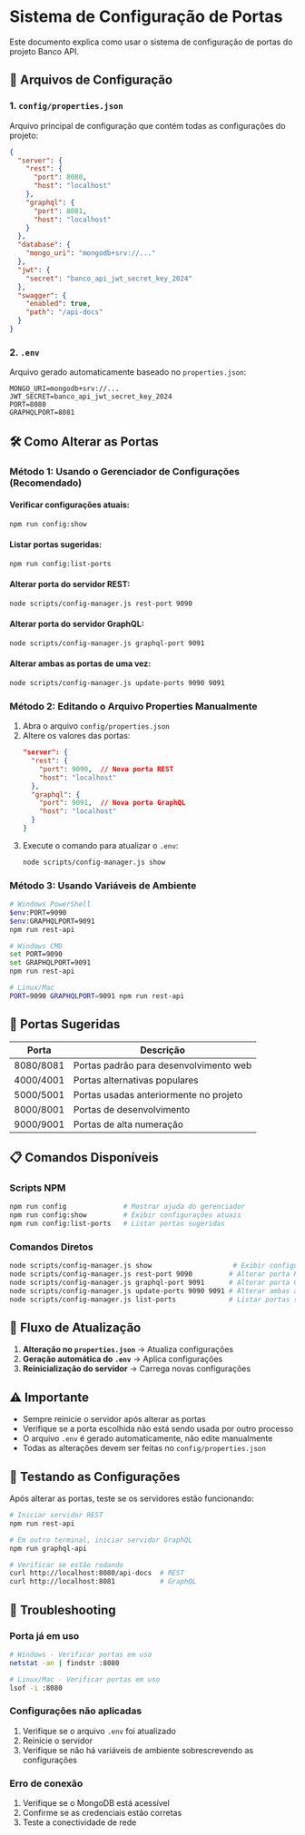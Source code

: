 # Sistema de Configuração de Portas

Este documento explica como usar o sistema de configuração de portas do projeto Banco API.

## 📁 Arquivos de Configuração

### 1. `config/properties.json`
Arquivo principal de configuração que contém todas as configurações do projeto:

```json
{
  "server": {
    "rest": {
      "port": 8080,
      "host": "localhost"
    },
    "graphql": {
      "port": 8081,
      "host": "localhost"
    }
  },
  "database": {
    "mongo_uri": "mongodb+srv://..."
  },
  "jwt": {
    "secret": "banco_api_jwt_secret_key_2024"
  },
  "swagger": {
    "enabled": true,
    "path": "/api-docs"
  }
}
```

### 2. `.env`
Arquivo gerado automaticamente baseado no `properties.json`:

```env
MONGO_URI=mongodb+srv://...
JWT_SECRET=banco_api_jwt_secret_key_2024
PORT=8080
GRAPHQLPORT=8081
```

## 🛠️ Como Alterar as Portas

### Método 1: Usando o Gerenciador de Configurações (Recomendado)

#### Verificar configurações atuais:
```bash
npm run config:show
```

#### Listar portas sugeridas:
```bash
npm run config:list-ports
```

#### Alterar porta do servidor REST:
```bash
node scripts/config-manager.js rest-port 9090
```

#### Alterar porta do servidor GraphQL:
```bash
node scripts/config-manager.js graphql-port 9091
```

#### Alterar ambas as portas de uma vez:
```bash
node scripts/config-manager.js update-ports 9090 9091
```

### Método 2: Editando o Arquivo Properties Manualmente

1. Abra o arquivo `config/properties.json`
2. Altere os valores das portas:
   ```json
   "server": {
     "rest": {
       "port": 9090,  // Nova porta REST
       "host": "localhost"
     },
     "graphql": {
       "port": 9091,  // Nova porta GraphQL
       "host": "localhost"
     }
   }
   ```
3. Execute o comando para atualizar o `.env`:
   ```bash
   node scripts/config-manager.js show
   ```

### Método 3: Usando Variáveis de Ambiente

```bash
# Windows PowerShell
$env:PORT=9090
$env:GRAPHQLPORT=9091
npm run rest-api

# Windows CMD
set PORT=9090
set GRAPHQLPORT=9091
npm run rest-api

# Linux/Mac
PORT=9090 GRAPHQLPORT=9091 npm run rest-api
```

## 🚀 Portas Sugeridas

| Porta | Descrição |
|-------|-----------|
| 8080/8081 | Portas padrão para desenvolvimento web |
| 4000/4001 | Portas alternativas populares |
| 5000/5001 | Portas usadas anteriormente no projeto |
| 8000/8001 | Portas de desenvolvimento |
| 9000/9001 | Portas de alta numeração |

## 📋 Comandos Disponíveis

### Scripts NPM
```bash
npm run config              # Mostrar ajuda do gerenciador
npm run config:show         # Exibir configurações atuais
npm run config:list-ports   # Listar portas sugeridas
```

### Comandos Diretos
```bash
node scripts/config-manager.js show                    # Exibir configurações
node scripts/config-manager.js rest-port 9090         # Alterar porta REST
node scripts/config-manager.js graphql-port 9091      # Alterar porta GraphQL
node scripts/config-manager.js update-ports 9090 9091 # Alterar ambas as portas
node scripts/config-manager.js list-ports             # Listar portas sugeridas
```

## 🔄 Fluxo de Atualização

1. **Alteração no `properties.json`** → Atualiza configurações
2. **Geração automática do `.env`** → Aplica configurações
3. **Reinicialização do servidor** → Carrega novas configurações

## ⚠️ Importante

- Sempre reinicie o servidor após alterar as portas
- Verifique se a porta escolhida não está sendo usada por outro processo
- O arquivo `.env` é gerado automaticamente, não edite manualmente
- Todas as alterações devem ser feitas no `config/properties.json`

## 🧪 Testando as Configurações

Após alterar as portas, teste se os servidores estão funcionando:

```bash
# Iniciar servidor REST
npm run rest-api

# Em outro terminal, iniciar servidor GraphQL
npm run graphql-api

# Verificar se estão rodando
curl http://localhost:8080/api-docs  # REST
curl http://localhost:8081           # GraphQL
```

## 🔧 Troubleshooting

### Porta já em uso
```bash
# Windows - Verificar portas em uso
netstat -an | findstr :8080

# Linux/Mac - Verificar portas em uso
lsof -i :8080
```

### Configurações não aplicadas
1. Verifique se o arquivo `.env` foi atualizado
2. Reinicie o servidor
3. Verifique se não há variáveis de ambiente sobrescrevendo as configurações

### Erro de conexão
1. Verifique se o MongoDB está acessível
2. Confirme se as credenciais estão corretas
3. Teste a conectividade de rede 